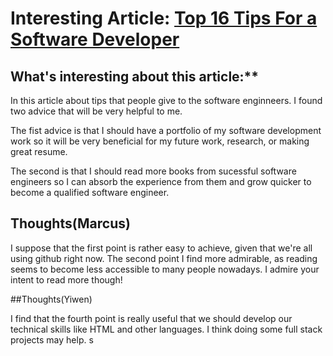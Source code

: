 # Interesting Article: [Top 16 Tips For a Software Developer](https://www.knowledgehut.com/blog/web-development/tips-for-software-developer)

## What's interesting about this article:**

In this article about tips that people give to the software enginneers. I found two advice that will be very helpful to me.

The fist advice is that I should have a portfolio of my software development work so it will be very beneficial for my future work, research, or making great resume.

The second is that I should read more books from sucessful software engineers so I can absorb the experience from them and grow quicker to become a qualified software engineer.

## Thoughts(Marcus)

I suppose that the first point is rather easy to achieve, given that we're all using github right now. The second point I find more admirable, as reading seems to become less accessible to many people nowadays. I admire your intent to read more though!


##Thoughts(Yiwen)

I find that the fourth point is really useful that we should develop our technical skills like HTML and other languages. I think doing some full stack projects may help. s 